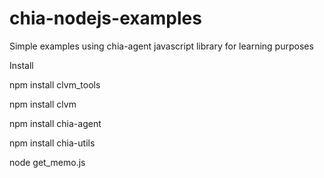 # chia-nodejs-examples
Simple examples using chia-agent javascript library for learning purposes

Install

npm install clvm_tools

npm install clvm

npm install chia-agent

npm install chia-utils

node get_memo.js
